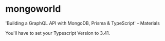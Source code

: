 # mongoworld
'Building a GraphQL API with MongoDB, Prisma &amp; TypeScript' - Materials

You'll have to set your Typescript Version to 3.41. 
